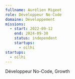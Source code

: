```yaml
---
fullname: Aurélien Migeot
role: Développeur No-Code
domaine: Développement
missions:
  - start: 2022-09-12
    end: 2024-09-30
    status: independent
    startups:
      - oilhi
startups:
  - oilhi
---
```

Développeur No-Code, Growth